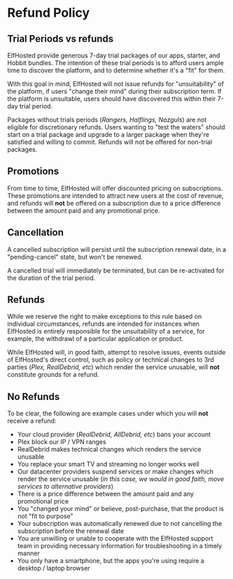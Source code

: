 # Refund Policy

## Trial Periods vs refunds

ElfHosted provide generous 7-day trial packages of our apps, starter, and Hobbit bundles. The intention of these trial periods is to afford users ample time to discover the platform, and to determine whether it's a "fit" for them.

With this goal in mind, ElfHosted will not issue refunds for "unsuitability" of the platform, if users "change their mind" during their subscription term. If the platform is unsuitable, users should have discovered this within their 7-day trial period.

Packages without trials periods (*Rangers, Halflings, Nazguls*) are not eligible for discretionary refunds. Users wanting to "test the waters" should start on a trial package and upgrade to a larger package when they're satisfied and willing to commit. Refunds will not be offered for non-trial packages.

## Promotions

From time to time, ElfHosted will offer discounted pricing on subscriptions. These promotions are intended to attract new users at the cost of revenue, and refunds will **not** be offered on a subscription due to a price difference between the amount paid and any promotional price.

## Cancellation

A cancelled subscription will persist until the subscription renewal date, in a "pending-cancel" state, but won't be renewed.

A cancelled trial will immediately be terminated, but can be re-activated for the duration of the trial period.

## Refunds

While we reserve the right to make exceptions to this rule based on individual circumstances, refunds are intended for instances when ElfHosted is entirely responsible for the unsuitability of a service, for example, the withdrawl of a particular application or product.

While ElfHosted will, in good faith, attempt to resolve issues, events outside of ElfHosted's direct control, such as policy or technical changes to 3rd parties (*Plex, RealDebrid, etc*) which render the service unusable, will **not** constitute grounds for a refund.

## No Refunds

To be clear, the following are example cases under which you will **not** receive a refund:

* Your cloud provider (*RealDebrid, AllDebrid, etc*) bans your account
* Plex block our IP / VPN ranges
* RealDebrid makes technical changes which renders the service unusable
* You replace your smart TV and streaming no longer works well
* Our datacenter providers suspend services or make changes which render the service unusable (*in this case, we would in good faith, move services to alternative providers*)
* There is a price difference between the amount paid and any promotional price
* You "changed your mind" or believe, post-purchase, that the product is not "fit to purpose"
* Your subscription was automatically renewed due to not cancelling the subscription before the renewal date
* You are unwilling or unable to cooperate with the ElfHosted support team in providing necessary information for troubleshooting in a timely manner
* You only have a smartphone, but the apps you're using require a desktop / laptop browser